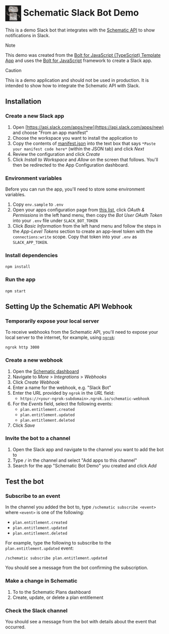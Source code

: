 <h1><img valign="middle" src="./assets/demo.png" width="50" alt="Slack Bot" /> Schematic Slack Bot Demo</h1>

This is a demo Slack bot that integrates with the [Schematic API](https://schematichq.com) to show notifications in Slack.

> [!NOTE]
> This demo was created from the [Bolt for JavaScript (TypeScript) Template App](https://github.com/slack-samples/bolt-ts-starter-template) and uses the [Bolt for JavaScript](https://slack.dev/bolt-js) framework to create a Slack app.

> [!CAUTION]
> This is a demo application and should not be used in production. It is intended to show how to integrate the Schematic API with Slack.

## Installation

### Create a new Slack app

1. Open [https://api.slack.com/apps/new](https://api.slack.com/apps/new) and choose "From an app manifest"
2. Choose the workspace you want to install the application to
3. Copy the contents of [manifest.json](./manifest.json) into the text box that says `*Paste your manifest code here*` (within the JSON tab) and click _Next_
4. Review the configuration and click _Create_
5. Click _Install to Workspace_ and _Allow_ on the screen that follows. You'll then be redirected to the App Configuration dashboard.

### Environment variables

Before you can run the app, you'll need to store some environment variables.

1. Copy `env.sample` to `.env`
2. Open your apps configuration page from [this list](https://api.slack.com/apps), click _OAuth & Permissions_ in the left hand menu, then copy the _Bot User OAuth Token_ into your `.env` file under `SLACK_BOT_TOKEN`
3. Click _Basic Information_ from the left hand menu and follow the steps in the _App-Level Tokens_ section to create an app-level token with the `connections:write` scope. Copy that token into your `.env` as `SLACK_APP_TOKEN`.

### Install dependencies

`npm install`

### Run the app

`npm start`

## Setting Up the Schematic API Webhook

### Temporarily expose your local server

To receive webhooks from the Schematic API, you'll need to expose your local server to the internet, for example, using [`ngrok`](https://ngrok.com/):

```
ngrok http 3000
```

### Create a new webhook

1. Open the [Schematic dashboard](https://app.schematichq.com/)
1. Navigate to _More_ > _Integrations_ > _Webhooks_
1. Click _Create Webhook_
1. Enter a name for the webhook, e.g. "Slack Bot"
1. Enter the URL provided by `ngrok` in the _URL_ field:
   - `https://<your-ngrok-subdomain>.ngrok.io/schematic-webhook`
1. For the _Events_ field, select the following events:
   - `plan.entitlement.created`
   - `plan.entitlement.updated`
   - `plan.entitlement.deleted`
1. Click _Save_

### Invite the bot to a channel

1. Open the Slack app and navigate to the channel you want to add the bot to
1. Type `/` in the channel and select "Add apps to this channel"
1. Search for the app "Schematic Bot Demo" you created and click _Add_

## Test the bot

### Subscribe to an event

In the channel you added the bot to, type `/schematic subscribe <event>` where `<event>` is one of the following:

- `plan.entitlement.created`
- `plan.entitlement.updated`
- `plan.entitlement.deleted`

For example, type the following to subscribe to the `plan.entitlement.updated` event:

```
/schematic subscribe plan.entitlement.updated
```

You should see a message from the bot confirming the subscription.

### Make a change in Schematic

1. To to the Schematic Plans dashboard
2. Create, update, or delete a plan entitlement

### Check the Slack channel

You should see a message from the bot with details about the event that occurred.
